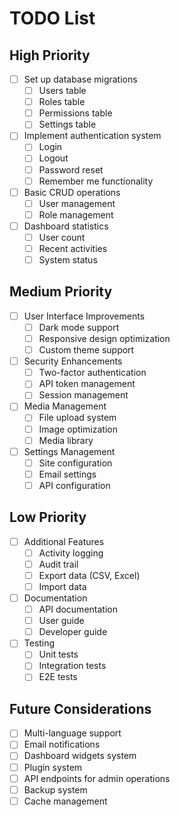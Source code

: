 # TODO List

## High Priority
- [ ] Set up database migrations
  - [ ] Users table
  - [ ] Roles table
  - [ ] Permissions table
  - [ ] Settings table
- [ ] Implement authentication system
  - [ ] Login
  - [ ] Logout
  - [ ] Password reset
  - [ ] Remember me functionality
- [ ] Basic CRUD operations
  - [ ] User management
  - [ ] Role management
- [ ] Dashboard statistics
  - [ ] User count
  - [ ] Recent activities
  - [ ] System status

## Medium Priority
- [ ] User Interface Improvements
  - [ ] Dark mode support
  - [ ] Responsive design optimization
  - [ ] Custom theme support
- [ ] Security Enhancements
  - [ ] Two-factor authentication
  - [ ] API token management
  - [ ] Session management
- [ ] Media Management
  - [ ] File upload system
  - [ ] Image optimization
  - [ ] Media library
- [ ] Settings Management
  - [ ] Site configuration
  - [ ] Email settings
  - [ ] API configuration

## Low Priority
- [ ] Additional Features
  - [ ] Activity logging
  - [ ] Audit trail
  - [ ] Export data (CSV, Excel)
  - [ ] Import data
- [ ] Documentation
  - [ ] API documentation
  - [ ] User guide
  - [ ] Developer guide
- [ ] Testing
  - [ ] Unit tests
  - [ ] Integration tests
  - [ ] E2E tests

## Future Considerations
- [ ] Multi-language support
- [ ] Email notifications
- [ ] Dashboard widgets system
- [ ] Plugin system
- [ ] API endpoints for admin operations
- [ ] Backup system
- [ ] Cache management
